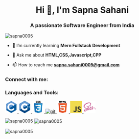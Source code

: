 <h1 align="center">Hi 👋, I'm Sapna Sahani</h1>
<h3 align="center">A passionate Software Engineer from India</h3>

<p align="left"> <img src="https://komarev.com/ghpvc/?username=sapna0005&label=Profile%20views&color=0e75b6&style=flat" alt="sapna0005" /> </p>

- 🌱 I’m currently learning **Mern Fullstack Development**

- 💬 Ask me about **HTML,CSS,Javascript,CPP**

- 📫 How to reach me **sapna.sahani0005@gmail.com**

<h3 align="left">Connect with me:</h3>
<p align="left">
</p>

<h3 align="left">Languages and Tools:</h3>
<p align="left"> <a href="https://www.cprogramming.com/" target="_blank" rel="noreferrer"> <img src="https://raw.githubusercontent.com/devicons/devicon/master/icons/c/c-original.svg" alt="c" width="40" height="40"/> </a> <a href="https://www.w3schools.com/cpp/" target="_blank" rel="noreferrer"> <img src="https://raw.githubusercontent.com/devicons/devicon/master/icons/cplusplus/cplusplus-original.svg" alt="cplusplus" width="40" height="40"/> </a> <a href="https://www.w3schools.com/css/" target="_blank" rel="noreferrer"> <img src="https://raw.githubusercontent.com/devicons/devicon/master/icons/css3/css3-original-wordmark.svg" alt="css3" width="40" height="40"/> </a> <a href="https://git-scm.com/" target="_blank" rel="noreferrer"> <img src="https://www.vectorlogo.zone/logos/git-scm/git-scm-icon.svg" alt="git" width="40" height="40"/> </a> <a href="https://www.w3.org/html/" target="_blank" rel="noreferrer"> <img src="https://raw.githubusercontent.com/devicons/devicon/master/icons/html5/html5-original-wordmark.svg" alt="html5" width="40" height="40"/> </a> <a href="https://developer.mozilla.org/en-US/docs/Web/JavaScript" target="_blank" rel="noreferrer"> <img src="https://raw.githubusercontent.com/devicons/devicon/master/icons/javascript/javascript-original.svg" alt="javascript" width="40" height="40"/> </a> <a href="https://sass-lang.com" target="_blank" rel="noreferrer"> <img src="https://raw.githubusercontent.com/devicons/devicon/master/icons/sass/sass-original.svg" alt="sass" width="40" height="40"/> </a> </p>

<p><img align="left" src="https://github-readme-stats.vercel.app/api/top-langs?username=sapna0005&show_icons=true&locale=en&layout=compact" alt="sapna0005" /></p>

<p>&nbsp;<img align="center" src="https://github-readme-stats.vercel.app/api?username=sapna0005&show_icons=true&locale=en" alt="sapna0005" /></p>

<p><img align="center" src="https://github-readme-streak-stats.herokuapp.com/?user=sapna0005&" alt="sapna0005" /></p>

